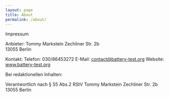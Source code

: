 ```yaml
---
layout: page
title: About
permalink: /about/
---
```


Impressum

Anbieter:
Tommy Markstein
Zechliner Str. 2b   
13055 Berlin

Kontakt:
Telefon: 030/86453272
E-Mail: contact@battery-test.org
Website: www.battery-test.org


Bei redaktionellen Inhalten:

Verantwortlich nach § 55 Abs.2 RStV
Tommy Markstein
Zechliner Str. 2b   
13055 Berlin